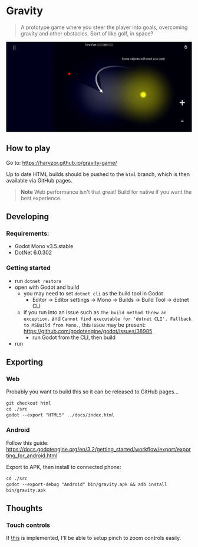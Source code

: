 # Gravity

> A prototype game where you steer the player into goals, overcoming gravity and other obstacles. Sort of like golf, in space?

![Screenshot of game](./.github/screenshot.png)

## How to play

Go to: https://harvzor.github.io/gravity-game/

Up to date HTML builds should be pushed to the `html` branch, which is then available via GitHub pages.

> **Note**
> Web performance isn't that great! Build for native if you want the best experience.

## Developing

### Requirements:

- Godot Mono v3.5.stable
- DotNet 6.0.302

### Getting started

- run `dotnet restore`
- open with Godot and build
    - you may need to set `dotnet cli` as the build tool in Godot
        - Editor -> Editor settings -> Mono -> Builds -> Build Tool -> dotnet CLI
    - if you run into an issue such as `The build method threw an exception.` and `Cannot find executable for 'dotnet CLI'. Fallback to MSBuild from Mono.`, this issue may be present: https://github.com/godotengine/godot/issues/38985
        - run Godot from the CLI, then build
- run

## Exporting

### Web

Probably you want to build this so it can be released to GitHub pages...

```
git checkout html
cd ./src
godot --export "HTML5" ../docs/index.html
```

### Android

Follow this guide: https://docs.godotengine.org/en/3.2/getting_started/workflow/export/exporting_for_android.html

Export to APK, then install to connected phone:

```
cd ./src
godot --export-debug "Android" bin/gravity.apk && adb install bin/gravity.apk
```

## Thoughts

### Touch controls

If [this](https://github.com/godotengine/godot/pull/36953) is implemented, I'll be able to setup pinch to zoom controls easily.
